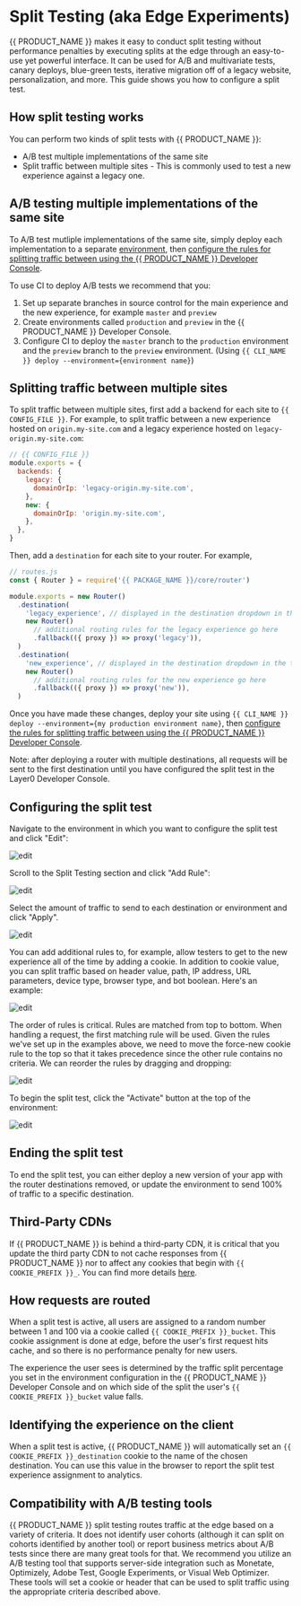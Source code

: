 # Split Testing (aka Edge Experiments)

{{ PRODUCT_NAME }} makes it easy to conduct split testing without performance penalties by executing splits at the edge through an easy-to-use yet powerful interface. It can be used for A/B and multivariate tests, canary deploys, blue-green tests, iterative migration off of a legacy website, personalization, and more. This guide shows you how to configure a split test.

## How split testing works

You can perform two kinds of split tests with {{ PRODUCT_NAME }}:

- A/B test multiple implementations of the same site
- Split traffic between multiple sites - This is commonly used to test a new experience against a legacy one.

## A/B testing multiple implementations of the same site

To A/B test mutliple implementations of the same site, simply deploy each implementation to a separate [environment](environments), then [configure the rules for splitting traffic between using the {{ PRODUCT_NAME }} Developer Console](#section_configuring_the_split_test).

To use CI to deploy A/B tests we recommend that you:

1. Set up separate branches in source control for the main experience and the new experience, for example `master` and `preview`
2. Create environments called `production` and `preview` in the {{ PRODUCT_NAME }} Developer Console.
3. Configure CI to deploy the `master` branch to the `production` environment and the `preview` branch to the `preview` environment. (Using `{{ CLI_NAME }} deploy --environment={environment name}`)

## Splitting traffic between multiple sites

To split traffic between multiple sites, first add a backend for each site to `{{ CONFIG_FILE }}`. For example, to split traffic between a new experience hosted on `origin.my-site.com` and a legacy experience hosted on `legacy-origin.my-site.com`:

```js
// {{ CONFIG_FILE }}
module.exports = {
  backends: {
    legacy: {
      domainOrIp: 'legacy-origin.my-site.com',
    },
    new: {
      domainOrIp: 'origin.my-site.com',
    },
  },
}
```

Then, add a `destination` for each site to your router. For example,

```js
// routes.js
const { Router } = require('{{ PACKAGE_NAME }}/core/router')

module.exports = new Router()
  .destination(
    'legacy_experience', // displayed in the destination dropdown in the traffic splitting section of your environment configuration in the {{ PRODUCT_NAME }} Developer Console
    new Router()
      // additional routing rules for the legacy experience go here
      .fallback(({ proxy }) => proxy('legacy')),
  )
  .destination(
    'new_experience', // displayed in the destination dropdown in the traffic splitting section of your environment configuration in the {{ PRODUCT_NAME }} Developer Console
    new Router()
      // additional routing rules for the new experience go here
      .fallback(({ proxy }) => proxy('new')),
  )
```

Once you have made these changes, deploy your site using `{{ CLI_NAME }} deploy --environment={my production environment name}`, then [configure the rules for splitting traffic between using the {{ PRODUCT_NAME }} Developer Console](#section_configuring_the_split_test).

Note: after deploying a router with multiple destinations, all requests will be sent to the first destination until you have configured the split test in the Layer0 Developer Console.

## Configuring the split test

Navigate to the environment in which you want to configure the split test and click "Edit":

![edit](/images/split-testing/edit.png)

Scroll to the Split Testing section and click "Add Rule":

![edit](/images/split-testing/split-testing.png)

Select the amount of traffic to send to each destination or environment and click "Apply".

![edit](/images/split-testing/add-rule.png)

You can add additional rules to, for example, allow testers to get to the new experience all of the time by adding a cookie. In addition to cookie value, you can split traffic based on header value, path, IP address, URL parameters, device type, browser type, and bot boolean. Here's an example:

![edit](/images/split-testing/criteria.png)

The order of rules is critical. Rules are matched from top to bottom. When handling a request, the first matching rule will be used. Given the rules we've set up in the examples above, we need to move the force-new cookie rule to the top so that it takes precedence since the other rule contains no criteria. We can reorder the rules by dragging and dropping:

![edit](/images/split-testing/order.png)

To begin the split test, click the "Activate" button at the top of the environment:

![edit](/images/split-testing/activate.png)

## Ending the split test

To end the split test, you can either deploy a new version of your app with the router destinations removed, or update the environment
to send 100% of traffic to a specific destination.

## Third-Party CDNs

If {{ PRODUCT_NAME }} is behind a third-party CDN, it is critical that you update the third party CDN to not cache responses from {{ PRODUCT_NAME }} nor to affect any cookies that begin with `{{ COOKIE_PREFIX }}_`. You can find more details [here](third_party_cdns#section_split_testing).

## How requests are routed

When a split test is active, all users are assigned to a random number between 1 and 100 via a cookie called `{{ COOKIE_PREFIX }}_bucket`. This cookie assignment is done at edge, before the user's first request hits cache, and so there is no performance penalty for new users.

The experience the user sees is determined by the traffic split percentage you set in the environment configuration in the {{ PRODUCT_NAME }} Developer Console and on which side of the split the user's `{{ COOKIE_PREFIX }}_bucket` value falls.

## Identifying the experience on the client

When a split test is active, {{ PRODUCT_NAME }} will automatically set an `{{ COOKIE_PREFIX }}_destination` cookie to the name
of the chosen destination. You can use this value in the browser to report the split test experience assignment to
analytics.

## Compatibility with A/B testing tools

{{ PRODUCT_NAME }} split testing routes traffic at the edge based on a variety of criteria. It does not identify user cohorts (although it can split on cohorts identified by another tool) or report business metrics about A/B tests since there are many great tools for that. We recommend you utilize an A/B testing tool that supports server-side integration such as Monetate, Optimizely, Adobe Test, Google Experiments, or Visual Web Optimizer. These tools will set a cookie or header that can be used to split traffic using the appropriate criteria described above.

